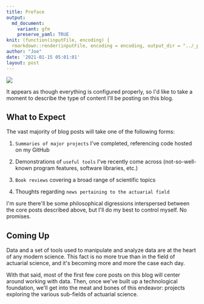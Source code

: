 ```yaml
---
title: Preface
output:
  md_document:
    variant: gfm
    preserve_yaml: TRUE
knit: (function(inputFile, encoding) {
  rmarkdown::render(inputFile, encoding = encoding, output_dir = "../_posts") })
author: "Joe"
date: '2021-01-15 05:01:01'
layout: post
---
```


<img src = "https://media.giphy.com/media/YEL7FJP6ed008/giphy.gif">

It appears as though everything is configured properly, so I'd like to take a moment to describe the type of content I'll be posting on this blog.

## What to Expect

The vast majority of blog posts will take one of the following forms:

1. `Summaries of major projects` I've completed, referencing code hosted on my GitHub

2. Demonstrations of `useful tools` I've recently come across (not-so-well-known program features, software libraries, etc.)

3. `Book reviews` covering a broad range of scientific topics  

4. Thoughts regarding `news pertaining to the actuarial field`

I'm sure there'll be some philosophical digressions interspersed between the core posts described above, but I'll do my best to control myself. No promises.

## Coming Up

Data and a set of tools used to manipulate and analyze data are at the heart of any modern science. This fact is no more true than in the field of actuarial science, and it's becoming more and more the case each day.

With that said, most of the first few core posts on this blog will center around working with data. Then, once we've built up a technological foundation, we'll get into the meat and bones of this endeavor: projects exploring the various sub-fields of actuarial science.
